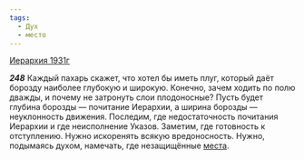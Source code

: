 ```yaml
---
tags:
  - Дух
  - место
---
```


[Иерархия 1931г](/agni/1931)

___248___
Каждый пахарь скажет, что хотел бы иметь плуг, который даёт борозду наиболее глубокую и широкую. Конечно, зачем ходить по полю дважды, и почему не затронуть слои плодоносные? Пусть будет глубина борозды — почитание Иерархии, а ширина борозды — неуклонность движения. Последим, где недостаточность почитания Иерархии и где неисполнение Указов. Заметим, где готовность к отступлению. Нужно искоренять всякую вредоносность. Нужно, подымаясь духом, намечать, где незащищённые [места](/tag/#место).   

